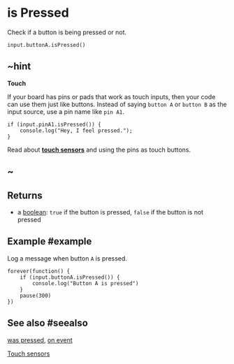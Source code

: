 # is Pressed

Check if a button is being pressed or not.

```sig
input.buttonA.isPressed()
```

## ~hint
**Touch**

If your board has pins or pads that work as touch inputs, then your code can use them just like buttons.
Instead of saying `button A` or `button B` as the input source, use a pin name like `pin A1`.

```block
if (input.pinA1.isPressed()) {
    console.log("Hey, I feel pressed.");
}
```
Read about [**touch sensors**](/reference/input/button/touch-sensors) and using the pins as touch buttons.
## ~

## Returns

* a [boolean](types/boolean): `true` if the button is pressed, `false` if the button is not pressed

## Example #example

Log a message when button `A` is pressed.

```blocks
forever(function() {
    if (input.buttonA.isPressed()) {
        console.log("Button A is pressed")
    }
    pause(300)
})
```

## See also #seealso

[was pressed](/reference/input/button/was-pressed),
[on event](/reference/input/button/on-event)

[Touch sensors](/reference/input/button/touch-sensors)